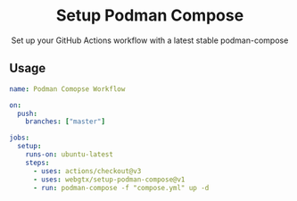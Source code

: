 <div align=center>

# Setup Podman Compose
Set up your GitHub Actions workflow with a latest stable podman-compose

</div>

## Usage 

```yaml
name: Podman Comopse Workflow

on:
  push:
    branches: ["master"]

jobs:
  setup:
    runs-on: ubuntu-latest
    steps:
      - uses: actions/checkout@v3
      - uses: webgtx/setup-podman-compose@v1
      - run: podman-compose -f "compose.yml" up -d
```
